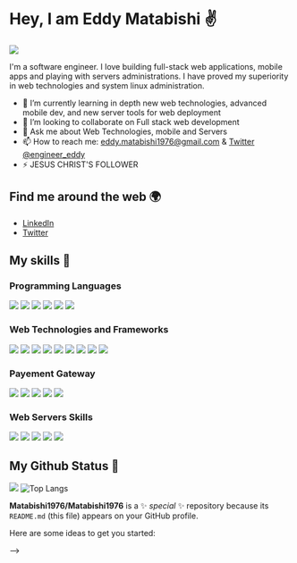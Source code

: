 # Hey, I am Eddy Matabishi ✌️

![](https://readme-typing-svg.herokuapp.com?font=Montserrat&color=3A9CDF&size=25&lines=I'm+a+software+developer;I'm+working+with+windows+Servers;I'm+working+with+Linux+Servers)

I'm a software engineer. I love building full-stack web applications, mobile apps and playing with servers administrations. I have proved my superiority in web technologies and system linux administration.

- 🌱 I’m currently learning in depth new web technologies, advanced mobile dev, and new server tools for web deployment
- 👯 I’m looking to collaborate on Full stack web development
- 💬 Ask me about Web Technologies, mobile and Servers
- 📫 How to reach me: [eddy.matabishi1976@gmail.com](mailto:eddy.matabishi1976@gmail.com) & [Twitter @engineer_eddy](https://twitter.com/engineer_eddy)
- ⚡ JESUS CHRIST'S FOLLOWER

## Find me around the web 🌍

- [LinkedIn](https://www.linkedin.com/in/eddy-matabishi-935869149/?msgConversationId=6533685488199491584&msgOverlay=true)
- [Twitter](https://twitter.com/engineer_eddy)

## My skills 🚀

### Programming Languages

![](https://img.shields.io/badge/-HTML5-black?style=for-the-badge&logo=HTML5&logoColor=white)
![](https://img.shields.io/badge/-CSS3-red?style=for-the-badge&logo=CSS3&logoColor=white)
![](https://img.shields.io/badge/-JAVASCRIPT-blue?style=for-the-badge&logo=Javascript&logoColor=white)
![](https://img.shields.io/badge/-PHP-green?style=for-the-badge&logo=php&logoColor=white)
![](https://img.shields.io/badge/-PYTHON-blueviolet?style=for-the-badge&logo=Python&logoColor=white)
![](https://img.shields.io/badge/-DART-blueviolet?style=for-the-badge&logo=Dart&logoColor=blue)

### Web Technologies and Frameworks

![](https://img.shields.io/badge/-NodeJs-ff69b4?style=for-the-badge&logo=Node.js&logoColor=white)
![](https://img.shields.io/badge/-ExpressJs-ff69b4?style=for-the-badge&logo=Express&logoColor=white)
![](https://img.shields.io/badge/-REACT%20JS-red?style=for-the-badge&logo=React&logoColor=white)
![](https://img.shields.io/badge/-REACT%20NATIVE-red?style=for-the-badge&logo=React&logoColor=white)
![](https://img.shields.io/badge/-VUE%20JS-ff69b4?style=for-the-badge&logo=React&logoColor=white)
![](https://img.shields.io/badge/-DJANGO-success?style=for-the-badge&logo=Python&logoColor=white)
![](https://img.shields.io/badge/-DJANGO%20REST-brightgreen?style=for-the-badge&logo=Python&logoColor=white)
![](https://img.shields.io/badge/-CODEIGNITER%204-yellow?style=for-the-badge&logo=CodeIgniter&logoColor=white)
![](https://img.shields.io/badge/-LARAVEL%204-pink?style=for-the-badge&logo=Laravel&logoColor=pink)

### Payement Gateway

![](https://img.shields.io/badge/-REVOLUT-primary?style=for-the-badge&logo=Revolut&logoColor=white)
![](https://img.shields.io/badge/-FLUTTERWAVE-primary?style=for-the-badge&logo=wave&logoColor=blue)
![](https://img.shields.io/badge/-SQUARE-red?style=for-the-badge&logo=Square&logoColor=white)
![](https://img.shields.io/badge/-STRIPE-blue?style=for-the-badge&logo=Stripe&logoColor=white)
![](https://img.shields.io/badge/-FIRE-yellow?style=for-the-badge&logo=Fire&logoColor=white)

### Web Servers Skills

![](https://img.shields.io/badge/-NGINX-red?style=for-the-badge&logo=Nginx&logoColor=white)
![](https://img.shields.io/badge/-APACHE-blue?style=for-the-badge&logo=Apache&logoColor=white)
![](https://img.shields.io/badge/-SSL%20CONFIG-green?style=for-the-badge&logo=Ssl&logoColor=white)
![](https://img.shields.io/badge/-GUNICORN-yellow?style=for-the-badge&logo=gunicorn&logoColor=white)
![](https://img.shields.io/badge/-PM2-red?style=for-the-badge&logo=pm2&logoColor=white)

## My Github Status 🦸

![](https://github-readme-stats.vercel.app/api?username=Matabishi1976&show_icons=true&theme=radical)
![Top Langs](https://github-readme-stats.vercel.app/api/top-langs/?username=Matabishi1976&layout=compact&theme=onedark)

<!-- <p align='center'><img src='https://visitor-badge.laobi.icu/badge?page_id=ted1104'></p> -->

**Matabishi1976/Matabishi1976** is a ✨ _special_ ✨ repository because its `README.md` (this file) appears on your GitHub profile.

Here are some ideas to get you started:

-->
